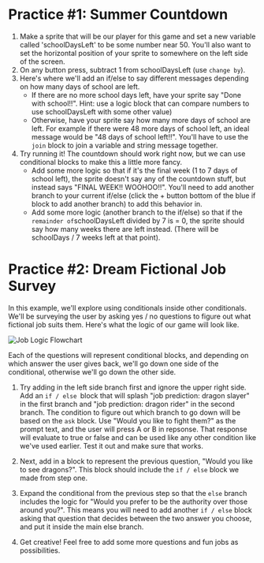 # Practice #1: Summer Countdown

1. Make a sprite that will be our player for this game and set a new variable called 'schoolDaysLeft' to be some number near 50. You'll also want to set the horizontal position of your sprite to somewhere on the left side of the screen.
2. On any button press, subtract 1 from schoolDaysLeft (use `change by`).
3. Here's where we'll add an if/else to say different messages depending on how many days of school are left.
	* If there are no more school days left, have your sprite say "Done with school!!". Hint: use a logic block that can compare numbers to use schoolDaysLeft with some other value)
	* Otherwise, have your sprite say how many more days of school are left. For example if there were 48 more days of school left, an ideal message would be "48 days of school left!!". You'll have to use the `join` block to join a variable and string message together.
4. Try running it! The countdown should work right now, but we can use conditional blocks to make this a little more fancy.
	* Add some more logic so that if it's the final week (1 to 7 days of school left), the sprite doesn't say any of the countdown stuff, but instead says "FINAL WEEK!! WOOHOO!!". You'll need to add another branch to your current if/else (click the + button bottom of the blue if block to add another branch) to add this behavior in.
	* Add some more logic (another branch to the if/else) so that if the `remainder of`schoolDaysLeft divided by 7 is = 0, the sprite should say how many weeks there are left instead. (There will be schoolDays / 7 weeks left at that point).

# Practice #2: Dream Fictional Job Survey

In this example, we'll explore using conditionals inside other conditionals. We'll be surveying the user by asking yes / no questions to figure out what fictional job suits them. Here's what the logic of our game will look like.

![Job Logic Flowchart](courses/static/fictional-job-survey.png)

Each of the questions will represent conditional blocks, and depending on which answer the user gives back, we'll go down one side of the conditional, otherwise we'll go down the other side.

1. Try adding in the left side branch first and ignore the upper right side.  Add an `if / else `block that will splash "job prediction: dragon slayer" in the first branch and "job prediction: dragon rider" in the second branch.  The condition to figure out which branch to go down will be based on the `ask` block. Use "Would you like to fight them?" as the prompt text, and the user will press A or B in repsonse. That response will evaluate to true or false and can be used like any other condition like we've used earlier. Test it out and make sure that works.

2. Next, add in a block to represent the previous question, "Would you like to see dragons?". This block should include the `if / else` block we made from step one. 

3. Expand the conditional from the previous step so that the `else` branch includes the logic for "Would you prefer to be the authority over those around you?". This means you will need to add another `if / else` block asking that question that decides between the two answer you choose, and put it inside the main else branch.

4. Get creative! Feel free to add some more questions and fun jobs as possibilities.
